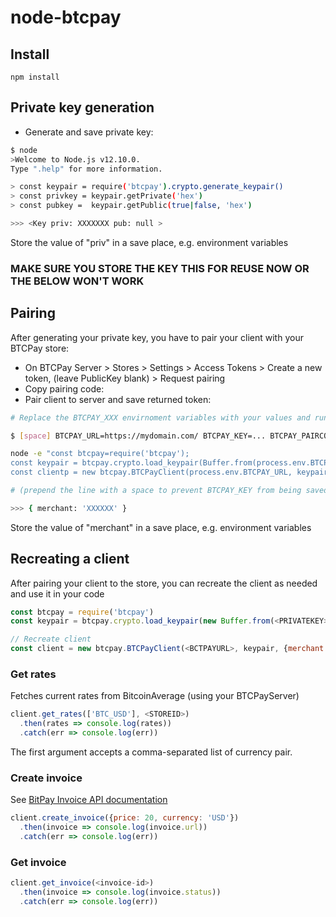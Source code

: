 # node-btcpay

## Install
```shell
npm install
```

## Private key generation
* Generate and save private key:
```bash
$ node
>Welcome to Node.js v12.10.0.
Type ".help" for more information.

> const keypair = require('btcpay').crypto.generate_keypair()
> const privkey = keypair.getPrivate('hex')
> const pubkey =  keypair.getPublic(true|false, 'hex')

>>> <Key priv: XXXXXXX pub: null >
```

Store the value of "priv" in a save place, e.g. environment variables
### MAKE SURE YOU STORE THE KEY THIS FOR REUSE NOW OR THE BELOW WON'T WORK ###

## Pairing

After generating your private key, you have to pair your client with your BTCPay store:

* On BTCPay Server > Stores > Settings > Access Tokens > Create a new token, (leave PublicKey blank) > Request pairing
* Copy pairing code:
* Pair client to server and save returned token:

```bash
# Replace the BTCPAY_XXX envirnoment variables with your values and run:

$ [space] BTCPAY_URL=https://mydomain.com/ BTCPAY_KEY=... BTCPAY_PAIRCODE=... 

node -e "const btcpay=require('btcpay'); 
const keypair = btcpay.crypto.load_keypair(Buffer.from(process.env.BTCPAY_KEY,'hex'))
const clientp = new btcpay.BTCPayClient(process.env.BTCPAY_URL, keypair).pair_client(process.env.BTCPAY_PAIRCODE).then(console.log).catch(console.error)"

# (prepend the line with a space to prevent BTCPAY_KEY from being saved to your bash history)

>>> { merchant: 'XXXXXX' }
```

Store the value of "merchant" in a save place, e.g. environment variables

## Recreating a client
After pairing your client to the store, you can recreate the client as needed and use it in your code
```js
const btcpay = require('btcpay')
const keypair = btcpay.crypto.load_keypair(new Buffer.from(<PRIVATEKEY>, 'hex'))

// Recreate client
const client = new btcpay.BTCPayClient(<BCTPAYURL>, keypair, {merchant: <MERCHANT>})
```

### Get rates
Fetches current rates from BitcoinAverage (using your BTCPayServer)
```js
client.get_rates(['BTC_USD'], <STOREID>)
  .then(rates => console.log(rates))
  .catch(err => console.log(err))
```
The first argument accepts a comma-separated list of currency pair.

### Create invoice
See [BitPay Invoice API documentation](https://bitpay.com/api#resource-Invoices)
```js
client.create_invoice({price: 20, currency: 'USD'})
  .then(invoice => console.log(invoice.url))
  .catch(err => console.log(err))
```

### Get invoice
```js
client.get_invoice(<invoice-id>)
  .then(invoice => console.log(invoice.status))
  .catch(err => console.log(err))
```

